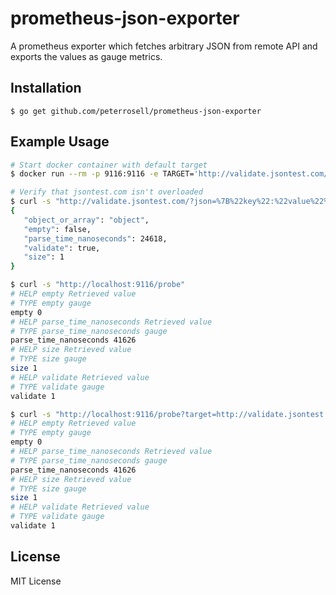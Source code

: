 # prometheus-json-exporter

A prometheus exporter which fetches arbitrary JSON from remote API and exports the values as gauge metrics.

## Installation

```
$ go get github.com/peterrosell/prometheus-json-exporter
```

## Example Usage

```bash
# Start docker container with default target
$ docker run --rm -p 9116:9116 -e TARGET='http://validate.jsontest.com/?json=%7B%22key%22:%22value%22%7D' peterrosell/prometheus-json-exporter:latest

# Verify that jsontest.com isn't overloaded
$ curl -s "http://validate.jsontest.com/?json=%7B%22key%22:%22value%22%7D"
{
   "object_or_array": "object",
   "empty": false,
   "parse_time_nanoseconds": 24618,
   "validate": true,
   "size": 1
}

$ curl -s "http://localhost:9116/probe"
# HELP empty Retrieved value
# TYPE empty gauge
empty 0
# HELP parse_time_nanoseconds Retrieved value
# TYPE parse_time_nanoseconds gauge
parse_time_nanoseconds 41626
# HELP size Retrieved value
# TYPE size gauge
size 1
# HELP validate Retrieved value
# TYPE validate gauge
validate 1

$ curl -s "http://localhost:9116/probe?target=http://validate.jsontest.com/?json=%7B%22key%22:%22value%22%7D"
# HELP empty Retrieved value
# TYPE empty gauge
empty 0
# HELP parse_time_nanoseconds Retrieved value
# TYPE parse_time_nanoseconds gauge
parse_time_nanoseconds 41626
# HELP size Retrieved value
# TYPE size gauge
size 1
# HELP validate Retrieved value
# TYPE validate gauge
validate 1
```

## License

MIT License
